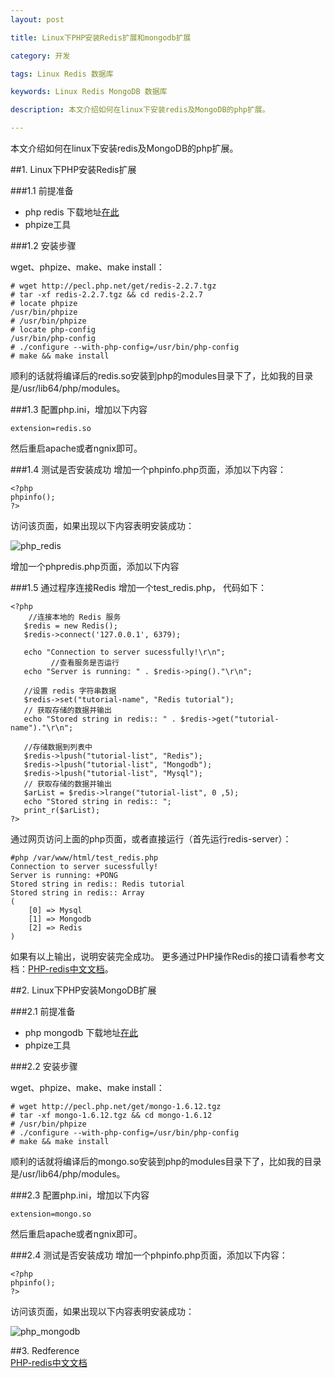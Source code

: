 ```yaml
---
layout: post

title: Linux下PHP安装Redis扩展和mongodb扩展

category: 开发

tags: Linux Redis 数据库 

keywords: Linux Redis MongoDB 数据库 

description: 本文介绍如何在linux下安装redis及MongoDB的php扩展。

---
```


本文介绍如何在linux下安装redis及MongoDB的php扩展。

##1. Linux下PHP安装Redis扩展

###1.1  前提准备  
- php redis 下载地址[在此](http://pecl.php.net/package/redis)  
- phpize工具  

###1.2  安装步骤  

wget、phpize、make、make install：

	# wget http://pecl.php.net/get/redis-2.2.7.tgz
	# tar -xf redis-2.2.7.tgz && cd redis-2.2.7
	# locate phpize
	/usr/bin/phpize
	# /usr/bin/phpize 
	# locate php-config
	/usr/bin/php-config
	# ./configure --with-php-config=/usr/bin/php-config
	# make && make install

顺利的话就将编译后的redis.so安装到php的modules目录下了，比如我的目录是/usr/lib64/php/modules。

###1.3 配置php.ini，增加以下内容  
	
	extension=redis.so
然后重启apache或者ngnix即可。

###1.4  测试是否安装成功
增加一个phpinfo.php页面，添加以下内容：

	<?php	
	phpinfo();	
	?>
访问该页面，如果出现以下内容表明安装成功：

![php_redis](http://i.imgur.com/fG2LK3G.png)

增加一个phpredis.php页面，添加以下内容

###1.5 通过程序连接Redis
增加一个test_redis.php， 代码如下：

	<?php
	    //连接本地的 Redis 服务
	   $redis = new Redis();
	   $redis->connect('127.0.0.1', 6379);
	
	   echo "Connection to server sucessfully!\r\n";
	         //查看服务是否运行
	   echo "Server is running: " . $redis->ping()."\r\n";
	
	   //设置 redis 字符串数据
	   $redis->set("tutorial-name", "Redis tutorial");
	   // 获取存储的数据并输出
	   echo "Stored string in redis:: " . $redis->get("tutorial-name")."\r\n";
	
	   //存储数据到列表中
	   $redis->lpush("tutorial-list", "Redis");
	   $redis->lpush("tutorial-list", "Mongodb");
	   $redis->lpush("tutorial-list", "Mysql");
	   // 获取存储的数据并输出
	   $arList = $redis->lrange("tutorial-list", 0 ,5);
	   echo "Stored string in redis:: ";
	   print_r($arList);
	?>

通过网页访问上面的php页面，或者直接运行（首先运行redis-server）：
	
	#php /var/www/html/test_redis.php
	Connection to server sucessfully!
	Server is running: +PONG
	Stored string in redis:: Redis tutorial
	Stored string in redis:: Array
	(
	    [0] => Mysql
	    [1] => Mongodb
	    [2] => Redis
	)
如果有以上输出，说明安装完全成功。 更多通过PHP操作Redis的接口请看参考文档：[PHP-redis中文文档](http://www.cnblogs.com/weafer/archive/2011/09/21/2184059.html)。

##2. Linux下PHP安装MongoDB扩展

###2.1  前提准备  
- php mongodb 下载地址[在此](http://pecl.php.net/package/mongo)  
- phpize工具  

###2.2  安装步骤  

wget、phpize、make、make install：

	# wget http://pecl.php.net/get/mongo-1.6.12.tgz
	# tar -xf mongo-1.6.12.tgz && cd mongo-1.6.12
	# /usr/bin/phpize 
	# ./configure --with-php-config=/usr/bin/php-config
	# make && make install

顺利的话就将编译后的mongo.so安装到php的modules目录下了，比如我的目录是/usr/lib64/php/modules。

###2.3 配置php.ini，增加以下内容  
	
	extension=mongo.so
然后重启apache或者ngnix即可。

###2.4 测试是否安装成功
增加一个phpinfo.php页面，添加以下内容：

	<?php	
	phpinfo();	
	?>
访问该页面，如果出现以下内容表明安装成功：

![php_mongodb](http://i.imgur.com/7TRT2hj.png)

##3. Redference  
[PHP-redis中文文档](http://www.cnblogs.com/weafer/archive/2011/09/21/2184059.html)  